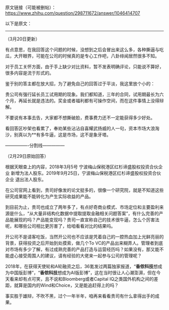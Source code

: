 原文链接（可能被删帖）：https://www.zhihu.com/question/298711672/answer/1046414707

以下是原文：

---------------



（3月20日更新）

有点意思，在我回答这个问题的时候，没想到之后会冒出来这么多，各种撕逼与吃瓜，大开眼界，可能在公司的时候真的是专心工作吧，八卦绯闻居然很多不知。

对于员工关怀方面，由于手上缺少对比资料，暂不发表明确评论，只能说不算好，很多内容是流于形式的。

鉴于别的答主都在放大招，为了避免自己的回答过于平淡，我这里放个小的：

贵公司有强行延长员工试用期的现象。我们都知道，三年的合同，试用期最长为六个月，再延长就是违法的。奖金或者福利都有可操作空间，而在这件事情上没得辩解。

不要说有本事去告，大家都不想撕破脸，费事费力还不一定能获得多少好处。

看回答区吵架也看累了，奉劝某些沾沾自喜耀武扬威的人一句，资本市场大浪淘沙，别真以为\*\*有多牛逼，这是市场，这不是象牙塔。

—————-分割线—————

（2月29日原始回答）

根据天眼查上的内容，2018年3月5号 宁波梅山保税港区红杉谛盛股权投资合伙企业 新增为法人股东。2019年9月25日，宁波梅山保税港区红杉谛盛股权投资合伙企业 退出法人股东。

在公司官网上看到，贵司好像发的论文挺多的，很像一个研究院，就是不知道这些研究成果能不能转化为产生实际收益的产品。

到目前为止，贵司也成立了两年多了，有点好奇商业模式、市场定位和主要盈利来源是什么，“从大量非结构化数据中提取提取金融相关问题答案”，有什么完善的产品能展现的吗？产品能变现吗？贵司一直宣称自己的技术很牛逼，怎么个厉害法呢，和哪些公司相比更厉害了，给咱看看对比的结果吗。

开公司不是请客吃饭，当然开公司也不应该是凭着自己的一腔热血加上光鲜亮丽的背景，获得投资之后开始到处摸索，做几个To VC的产品出来糊弄人。管理者到底对市场有多少了解，有过成熟完善的产品打造与运营经历吗？如果没有，那又能不能虚心接受周围人的建议，请有经验的大佬来一起参与公司的管理呢？

2018年，在获得天使轮和A轮融资之后，36氪发过两篇独家报道，“**香侬科技**想成为中国版彭博”，“**香侬科技**想成为AI版彭博”，这在当时很让人心潮澎湃，但在今天看来却有点可笑，且不说和Bloomberg或者Capital IQ之类国外机构之间的差距，就算是国内的Wind和Choice，又是能追赶得上的吗？

事实胜于雄辩，不吹不黑，过个一年半年，咱再来看看贵司有什么拿得出手的成果。